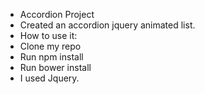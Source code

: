 
* Accordion Project
* Created an accordion jquery animated list.
* How to use it:
* Clone my repo
* Run npm install
* Run bower install
* I used Jquery.
